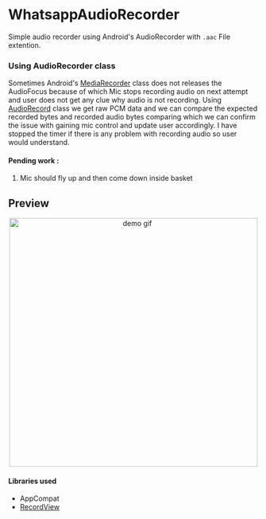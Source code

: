 # WhatsappAudioRecorder
Simple audio recorder using Android's AudioRecorder with `.aac` File extention.



### Using AudioRecorder class
Sometimes Android's [MediaRecorder][1] class does not releases the AudioFocus because of which Mic stops recording audio on next attempt and user does not get any clue why audio is not recording. Using [AudioRecord][2] class we get raw 
PCM data and we can compare the expected recorded bytes and recorded audio bytes comparing which we can confirm the issue with gaining mic control and update user accordingly. I have stopped the timer if there is any problem with recording audio so user would understand.


[1]: https://developer.android.com/reference/android/media/MediaRecorder
[2]: https://developer.android.com/reference/android/media/AudioRecord
[3]: https://github.com/3llomi/RecordView

#### Pending work :
1. Mic should fly up and then come down inside basket

## Preview
<p align="center">
  <img src="images/whatsapp_audio_record_demo.gif" height="500" alt="demo gif" />
</p>

#### Libraries used
* AppCompat
* [RecordView][3]
